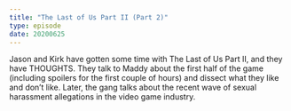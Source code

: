```yaml
---
title: "The Last of Us Part II (Part 2)"
type: episode
date: 20200625
---
```

Jason and Kirk have gotten some time with The Last of Us Part II, and they have THOUGHTS. They talk to Maddy about the first half of the game (including spoilers for the first couple of hours) and dissect what they like and don’t like. Later, the gang talks about the recent wave of sexual harassment allegations in the video game industry.